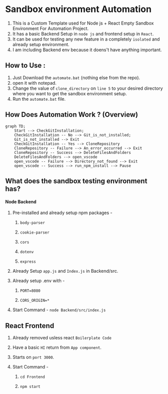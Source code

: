 # Sandbox environment Automation

1. This is a Custom Template used for Node js + React Empty Sandbox Environment For Automation Project.
2. It has a basic Backend Setup in `node js` and frontend setup in `React`.
3. It can be used for testing any new feature in a completely `isolated` and already setup environment.
4. I am including Backend env because it doens't have anything important.

## How to Use :

1. Just Download the `automate.bat` (nothing else from the repo).
2. open it with notepad.
3. Change the value of `clone_directory` on `line 5` to your desired directory where  you want to get the sandbox environment setup.
4. Run the `automate.bat` file.

## How Does Automation Work ? (Overview)

```mermaid
graph TD;
    Start --> CheckGitInstallation;
    CheckGitInstallation -- No --> Git_is_not_installed;
    Git_is_not_installed --> Exit
    CheckGitInstallation -- Yes --> CloneRepository
    CloneRepository -- Failure --> An_error_occurred --> Exit
    CloneRepository -- Success --> DeleteFilesAndFolders
    DeleteFilesAndFolders --> open_vscode
    open_vscode -- Failure --> Directory_not_found --> Exit    
    open_vscode -- Success --> run_npm_install --> Pause
```

## What does the sandbox testing environment has?

#### Node Backend

1. Pre-installed and already setup npm packages - 
   
   1. `body-parser`
   
   2. `cookie-parser`
   
   3. `cors`
   
   4. `dotenv`
   
   5. `express`

2. Already Setup `app.js` and `Index.js` in Backend/src.

3. Already setup .env with -
   
   1. `PORT=8080`
   
   2. `CORS_ORIGIN=*`

4. Start Command - `node Backend/src/index.js` 

## React Frontend

1. Already removed usless react `Boilerplate Code`

2. Have a basic `HI` return from `App component`.

3. Starts on `port 3000`.

4. Start Command - 
   
   1. `cd Frontend`
   
   2. `npm start`